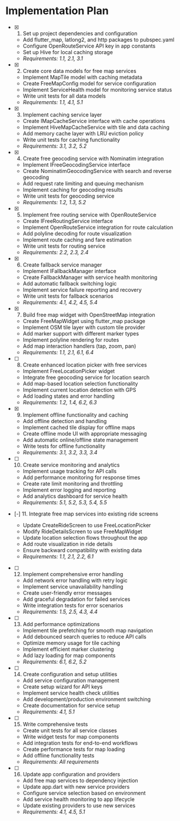 # Implementation Plan

- [x] 1. Set up project dependencies and configuration


  - Add flutter_map, latlong2, and http packages to pubspec.yaml
  - Configure OpenRouteService API key in app constants
  - Set up Hive for local caching storage
  - _Requirements: 1.1, 2.1, 3.1_

- [x] 2. Create core data models for free map services


  - Implement MapTile model with caching metadata
  - Create FreeMapConfig model for service configuration
  - Implement ServiceHealth model for monitoring service status
  - Write unit tests for all data models
  - _Requirements: 1.1, 4.1, 5.1_

- [x] 3. Implement caching service layer


  - Create IMapCacheService interface with cache operations
  - Implement HiveMapCacheService with tile and data caching
  - Add memory cache layer with LRU eviction policy
  - Write unit tests for caching functionality
  - _Requirements: 3.1, 3.2, 5.2_

- [x] 4. Create free geocoding service with Nominatim integration


  - Implement IFreeGeocodingService interface
  - Create NominatimGeocodingService with search and reverse geocoding
  - Add request rate limiting and queuing mechanism
  - Implement caching for geocoding results
  - Write unit tests for geocoding service
  - _Requirements: 1.2, 1.3, 5.2_

- [x] 5. Implement free routing service with OpenRouteService













  - Create IFreeRoutingService interface
  - Implement OpenRouteService integration for route calculation
  - Add polyline decoding for route visualization
  - Implement route caching and fare estimation
  - Write unit tests for routing service
  - _Requirements: 2.2, 2.3, 2.4_

- [x] 6. Create fallback service manager



  - Implement IFallbackManager interface
  - Create FallbackManager with service health monitoring
  - Add automatic fallback switching logic
  - Implement service failure reporting and recovery
  - Write unit tests for fallback scenarios
  - _Requirements: 4.1, 4.2, 4.5, 5.4_

- [x] 7. Build free map widget with OpenStreetMap integration




  - Create FreeMapWidget using flutter_map package
  - Implement OSM tile layer with custom tile provider
  - Add marker support with different marker types
  - Implement polyline rendering for routes
  - Add map interaction handlers (tap, zoom, pan)
  - _Requirements: 1.1, 2.1, 6.1, 6.4_

- [ ] 8. Create enhanced location picker with free services





  - Implement FreeLocationPicker widget
  - Integrate free geocoding service for location search
  - Add map-based location selection functionality
  - Implement current location detection with GPS
  - Add loading states and error handling
  - _Requirements: 1.2, 1.4, 6.2, 6.3_

- [x] 9. Implement offline functionality and caching









  - Add offline detection and handling
  - Implement cached tile display for offline maps
  - Create offline mode UI with appropriate messaging
  - Add automatic online/offline state management
  - Write tests for offline functionality
  - _Requirements: 3.1, 3.2, 3.3, 3.4_

- [ ] 10. Create service monitoring and analytics







  - Implement usage tracking for API calls
  - Add performance monitoring for response times
  - Create rate limit monitoring and throttling
  - Implement error logging and reporting
  - Add analytics dashboard for service health
  - _Requirements: 5.1, 5.2, 5.3, 5.4, 5.5_

- [-] 11. Integrate free map services into existing ride screens



  - Update CreateRideScreen to use FreeLocationPicker
  - Modify RideDetailsScreen to use FreeMapWidget
  - Update location selection flows throughout the app
  - Add route visualization in ride details
  - Ensure backward compatibility with existing data
  - _Requirements: 1.1, 2.1, 2.2, 6.1_

- [ ] 12. Implement comprehensive error handling
  - Add network error handling with retry logic
  - Implement service unavailability handling
  - Create user-friendly error messages
  - Add graceful degradation for failed services
  - Write integration tests for error scenarios
  - _Requirements: 1.5, 2.5, 4.3, 4.4_

- [ ] 13. Add performance optimizations
  - Implement tile prefetching for smooth map navigation
  - Add debounced search queries to reduce API calls
  - Optimize memory usage for tile caching
  - Implement efficient marker clustering
  - Add lazy loading for map components
  - _Requirements: 6.1, 6.2, 5.2_

- [ ] 14. Create configuration and setup utilities
  - Add service configuration management
  - Create setup wizard for API keys
  - Implement service health check utilities
  - Add development/production environment switching
  - Create documentation for service setup
  - _Requirements: 4.1, 5.1_

- [ ] 15. Write comprehensive tests
  - Create unit tests for all service classes
  - Write widget tests for map components
  - Add integration tests for end-to-end workflows
  - Create performance tests for map loading
  - Add offline functionality tests
  - _Requirements: All requirements_

- [ ] 16. Update app configuration and providers
  - Add free map services to dependency injection
  - Update app.dart with new service providers
  - Configure service selection based on environment
  - Add service health monitoring to app lifecycle
  - Update existing providers to use new services
  - _Requirements: 4.1, 4.5, 5.1_
